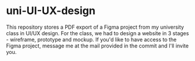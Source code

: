 # uni-UI-UX-design

This repository stores a PDF export of a Figma project from my university class in UI/UX design.
For the class, we had to design a website in 3 stages - wireframe, prototype and mockup.
If you'd like to have access to the Figma project, message me at the mail provided in the commit and I'll invite you.

